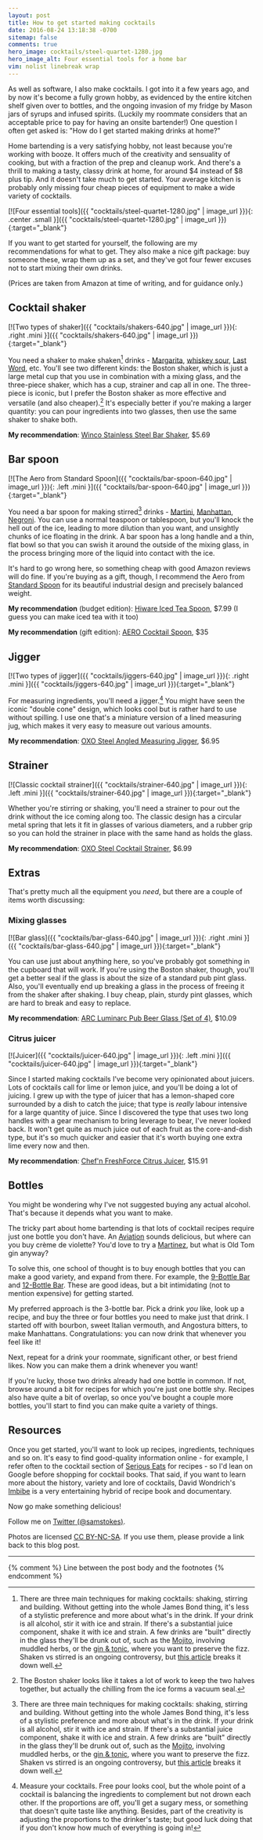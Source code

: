 ```yaml
---
layout: post
title: How to get started making cocktails
date: 2016-08-24 13:18:38 -0700
sitemap: false
comments: true
hero_image: cocktails/steel-quartet-1280.jpg
hero_image_alt: Four essential tools for a home bar
vim: nolist linebreak wrap
---
```


As well as software, I also make cocktails.  I got into it a few years ago, and by now it's become a fully grown hobby, as evidenced by the entire kitchen shelf given over to bottles, and the ongoing invasion of my fridge by Mason jars of syrups and infused spirits.  (Luckily my roommate considers that an acceptable price to pay for having an onsite bartender!)  One question I often get asked is: "How do I get started making drinks at home?"

Home bartending is a very satisfying hobby, not least because you're working with booze.  It offers much of the creativity and sensuality of cooking, but with a fraction of the prep and cleanup work.  And there's a thrill to making a tasty, classy drink at home, for around $4 instead of $8 plus tip.  And it doesn't take much to get started.  Your average kitchen is probably only missing four cheap pieces of equipment to make a wide variety of cocktails.

[![Four essential tools]({{ "cocktails/steel-quartet-1280.jpg" | image_url }}){: .center .small }]({{ "cocktails/steel-quartet-1280.jpg" | image_url }}){:target="_blank"}

If you want to get started for yourself, the following are my recommendations for what to get.  They also make a nice gift package: buy someone these, wrap them up as a set, and they've got four fewer excuses not to start mixing their own drinks.

<!-- more -->

(Prices are taken from Amazon at time of writing, and for guidance only.)


## Cocktail shaker

[![Two types of shaker]({{ "cocktails/shakers-640.jpg" | image_url }}){: .right .mini }]({{ "cocktails/shakers-640.jpg" | image_url }}){:target="_blank"}

You need a shaker to make shaken[^shaken-not-stirred] drinks - [Margarita](http://www.seriouseats.com/recipes/2015/04/classic-margarita-recipe-tequila-cocktail.html), [whiskey sour](http://www.seriouseats.com/recipes/2007/10/cocktails-whiskey-sour.html), [Last Word](http://ohgo.sh/archive/chartreuse/), etc.  You'll see two different kinds: the Boston shaker, which is just a large metal cup that you use in combination with a mixing glass, and the three-piece shaker, which has a cup, strainer and cap all in one.  The three-piece is iconic, but I prefer the Boston shaker as more effective and versatile (and also cheaper).[^boston]  It's especially better if you're making a larger quantity: you can pour ingredients into two glasses, then use the same shaker to shake both.

[^boston]: The Boston shaker looks like it takes a lot of work to keep the two halves together, but actually the chilling from the ice forms a vacuum seal.

**My recommendation**: [Winco Stainless Steel Bar Shaker](https://smile.amazon.com/gp/product/B000NNO2X0), $5.69


## Bar spoon

[![The Aero from Standard Spoon]({{ "cocktails/bar-spoon-640.jpg" | image_url }}){: .left .mini }]({{ "cocktails/bar-spoon-640.jpg" | image_url }}){:target="_blank"}

You need a bar spoon for making stirred[^shaken-not-stirred] drinks - [Martini](http://drinks.seriouseats.com/2013/04/cocktail-101-how-to-make-a-martini-technique-history-ingredients-gin-vermouth-cocktail.html), [Manhattan](http://www.esquire.com/food-drink/drinks/a18531/how-to-make-a-manhattan-0213/), [Negroni](http://www.seriouseats.com/recipes/2010/04/negroni-cocktail-recipe-gin-campari-vermouth.html).  You can use a normal teaspoon or tablespoon, but you'll knock the hell out of the ice, leading to more dilution than you want, and unsightly chunks of ice floating in the drink.  A bar spoon has a long handle and a thin, flat bowl so that you can swish it around the outside of the mixing glass, in the process bringing more of the liquid into contact with the ice.

It's hard to go wrong here, so something cheap with good Amazon reviews will do fine.  If you're buying as a gift, though, I recommend the Aero from [Standard Spoon](http://www.standardspoon.com/) for its beautiful industrial design and precisely balanced weight.

**My recommendation** (budget edition): [Hiware Iced Tea Spoon](https://smile.amazon.com/Hiware%C2%AE-Inches-Stainless-Pattern-Cocktail/dp/B01ICNODQS), $7.99 (I guess you can make iced tea with it too)

**My recommendation** (gift edition): [AERO Cocktail Spoon](https://smile.amazon.com/Cocktail-Spoon-Standard-Stainless-Seamless/dp/B017JJ8TBQ), $35

[^shaken-not-stirred]: There are three main techniques for making cocktails: shaking, stirring and building.  Without getting into the whole James Bond thing, it's less of a stylistic preference and more about what's in the drink.  If your drink is all alcohol, stir it with ice and strain.  If there's a substantial juice component, shake it with ice and strain.  A few drinks are "built" directly in the glass they'll be drunk out of, such as the [Mojito](http://www.seriouseats.com/recipes/2011/10/mojito-rum-mint-cocktail-recipe.html), involving muddled herbs, or the [gin & tonic](http://drinks.seriouseats.com/2012/01/cocktail-101-five-essential-highballs-easy-drinks.html), where you want to preserve the fizz.  Shaken vs stirred is an ongoing controversy, but [this article](https://food52.com/blog/10100-when-to-shake-or-stir-a-cocktail) breaks it down well.


## Jigger

[![Two types of jigger]({{ "cocktails/jiggers-640.jpg" | image_url }}){: .right .mini }]({{ "cocktails/jiggers-640.jpg" | image_url }}){:target="_blank"}

For measuring ingredients, you'll need a jigger.[^measure]  You might have seen the iconic "double cone" design, which looks cool but is rather hard to use without spilling.  I use one that's a miniature version of a lined measuring jug, which makes it very easy to measure out various amounts.

**My recommendation**: [OXO Steel Angled Measuring Jigger](https://smile.amazon.com/gp/product/B00B6LUAPW), $6.95

[^measure]: Measure your cocktails.  Free pour looks cool, but the whole point of a cocktail is balancing the ingredients to complement but not drown each other.  If the proportions are off, you'll get a sugary mess, or something that doesn't quite taste like anything.  Besides, part of the creativity is adjusting the proportions to the drinker's taste; but good luck doing that if you don't know how much of everything is going in!


## Strainer

[![Classic cocktail strainer]({{ "cocktails/strainer-640.jpg" | image_url }}){: .left .mini }]({{ "cocktails/strainer-640.jpg" | image_url }}){:target="_blank"}

Whether you're stirring or shaking, you'll need a strainer to pour out the drink without the ice coming along too.  The classic design has a circular metal spring that lets it fit in glasses of various diameters, and a rubber grip so you can hold the strainer in place with the same hand as holds the glass.

**My recommendation**: [OXO Steel Cocktail Strainer](https://smile.amazon.com/gp/product/B0000DAQ93), $6.99


## Extras

That's pretty much all the equipment you *need*, but there are a couple of items worth discussing:

### Mixing glasses

[![Bar glass]({{ "cocktails/bar-glass-640.jpg" | image_url }}){: .right .mini }]({{ "cocktails/bar-glass-640.jpg" | image_url }}){:target="_blank"}

You can use just about anything here, so you've probably got something in the cupboard that will work.  If you're using the Boston shaker, though, you'll get a better seal if the glass is about the size of a standard pub pint glass.  Also, you'll eventually end up breaking a glass in the process of freeing it from the shaker after shaking.  I buy cheap, plain, sturdy pint glasses, which are hard to break and easy to replace.

**My recommendation**: [ARC Luminarc Pub Beer Glass (Set of 4)](https://smile.amazon.com/gp/product/B009ZRTNY8), $10.09

### Citrus juicer

[![Juicer]({{ "cocktails/juicer-640.jpg" | image_url }}){: .left .mini }]({{ "cocktails/juicer-640.jpg" | image_url }}){:target="_blank"}

Since I started making cocktails I've become very opinionated about juicers.  Lots of cocktails call for lime or lemon juice, and you'll be doing a lot of juicing.  I grew up with the type of juicer that has a lemon-shaped core surrounded by a dish to catch the juice; that type is *really* labour intensive for a large quantity of juice.  Since I discovered the type that uses two long handles with a gear mechanism to bring leverage to bear, I've never looked back.  It won't get quite as much juice out of each fruit as the core-and-dish type, but it's so much quicker and easier that it's worth buying one extra lime every now and then.

**My recommendation**: [Chef'n FreshForce Citrus Juicer](https://smile.amazon.com/gp/product/B002XOG4B0), $15.91


## Bottles

You might be wondering why I've not suggested buying any actual alcohol.  That's because it depends what you want to make.

The tricky part about home bartending is that lots of cocktail recipes require just one bottle you don't have.  An [Aviation](http://www.thekitchn.com/forgotten-gin-cocktails-part-1-166935) sounds delicious, but where can you buy crème de violette?  You'd love to try a [Martinez](http://www.seriouseats.com/recipes/2011/09/martinez-cocktail-gin-cocktail-recipe.html), but what is Old Tom gin anyway?

To solve this, one school of thought is to buy enough bottles that you can make a good variety, and expand from there.  For example, the [9-Bottle Bar](http://www.thekitchn.com/categories/the_9bottle_bar) and [12-Bottle Bar](http://12bottlebar.com/).  These are good ideas, but a bit intimidating (not to mention expensive) for getting started.

My preferred approach is the 3-bottle bar.  Pick a drink *you* like, look up a recipe, and buy the three or four bottles you need to make just that drink.  I started off with bourbon, sweet Italian vermouth, and Angostura bitters, to make Manhattans.  Congratulations: you can now drink that whenever you feel like it!

Next, repeat for a drink your roommate, significant other, or best friend likes.  Now you can make them a drink whenever you want!

If you're lucky, those two drinks already had one bottle in common.  If not, browse around a bit for recipes for which you're just one bottle shy.  Recipes also have quite a bit of overlap, so once you've bought a couple more bottles, you'll start to find you can make quite a variety of things.

## Resources

Once you get started, you'll want to look up recipes, ingredients, techniques and so on.  It's easy to find good-quality information online - for example, I refer often to the cocktail section of [Serious Eats](http://www.seriouseats.com/) for recipes - so I'd lean on Google before shopping for cocktail books.  That said, if you want to learn more about the history, variety and lore of cocktails, David Wondrich's [Imbibe](https://smile.amazon.com/Imbibe-Updated-Revised-Absinthe-Professor/dp/0399172610) is a very entertaining hybrid of recipe book and documentary.

Now go make something delicious!


<p class="credits">
Follow me on
<a href="https://twitter.com/intent/follow?screen_name=samstokes">Twitter (@samstokes)</a>.
</p>

<p class="credits">
Photos are licensed
<a href="http://creativecommons.org/licenses/by-nc-sa/4.0/">CC BY-NC-SA</a>.
If you use them, please provide a link back to this blog post.
</p>

---
{% comment %} Line between the post body and the footnotes {% endcomment %}
